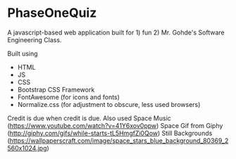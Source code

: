 # PhaseOneQuiz
A javascript-based web application built for 1) fun 2) Mr. Gohde's Software Engineering Class.

Built using
- HTML
- JS
- CSS
- Bootstrap CSS Framework
- FontAwesome (for icons and fonts)
- Normalize.css (for adjustment to obscure, less used browsers)

Credit is due when credit is due. Also used
Space Music (https://www.youtube.com/watch?v=41Y6xov0ppw)
Space Gif from Giphy (http://giphy.com/gifs/while-starts-tL5HmgfZi0Qow)
Still Backgrounds (https://wallpaperscraft.com/image/space_stars_blue_background_80369_2560x1024.jpg)


